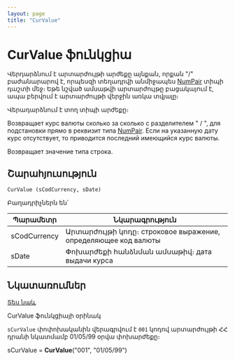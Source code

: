 ```yaml
---
layout: page
title: "CurValue"
---
```


# CurValue ֆունկցիա

Վերդարձնում է արտարժույթի արժեքը այնքան, որքան "/" բաժանարարով է, որպեսզի  տեղադրվի անմիջապես [NumPair](../../../Types/NumPair.html)  տիպի դաշտի մեջ։
Եթե նշված ամսաթվի արտարժույթը բացակայում է, ապա բերվում է արտարժույթի վերջին առկա տվյալը։ 

Վերադարձնում է տող տիպի արժեքը։

Возвращает курс валюты сколько за сколько с разделителем &quot; / &quot;, для подстановки прямо в реквизит типа [NumPair](../../../Types/NumPair.html). Если на указанную дату курс отсутствует, то приводится последний имеющийся курс валюты.

Возвращает значение типа строка.


## Շարահյուսություն

```as4x
CurValue (sCodCurrency, sDate)  
```

Բաղադրիչներն են՝


| Պարամետր | Նկարագրություն |
|--|--|
| sCodCurrency | Արտարժույթի կոդը։ строковое выражение, определяющее код валюты |
| sDate | Փոխարժեքի հանձնման ամսաթիվ։ дата выдачи курса |


## Նկատառումներ

[Տես նաև](../../../functions.html)


CurValue ֆունկցիայի օրինակ


`sCurValue` փոփոխականին վերագրվում է `001` կոդով արտարժույթի ՀՀ դրանի նկատմամբ 01/05/99 օրվա փոխարժեքը։

sCurValue = <strong>CurValue</strong>(&quot;001&quot;, &quot;01/05/99&quot;)<br>

